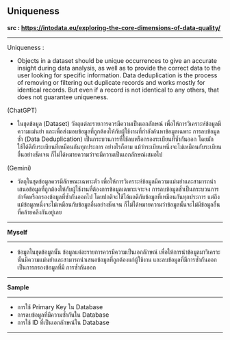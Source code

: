 **Uniqueness**
------------
**src : https://intodata.eu/exploring-the-core-dimensions-of-data-quality/**

------------

Uniqueness :
- Objects in a dataset should be unique occurrences to give an accurate insight during data analysis, as well as to provide the correct data to the user looking for specific information. Data deduplication is the process of removing or filtering out duplicate records and works mostly for identical records. But even if a record is not identical to any others, that does not guarantee uniqueness.

(ChatGPT)

- ในชุดข้อมูล (Dataset) วัตถุแต่ละรายการควรมีความเป็นเอกลักษณ์ เพื่อให้การวิเคราะห์ข้อมูลมีความแม่นยำ และเพื่อส่งมอบข้อมูลที่ถูกต้องให้กับผู้ใช้งานที่กำลังค้นหาข้อมูลเฉพาะ การลบข้อมูลซ้ำ (Data Deduplication) เป็นกระบวนการที่ใช้ลบหรือกรองระเบียนที่ซ้ำกันออก โดยมักใช้ได้ดีกับระเบียนที่เหมือนกันทุกประการ อย่างไรก็ตาม แม้ว่าระเบียนหนึ่งจะไม่เหมือนกับระเบียนอื่นอย่างชัดเจน ก็ไม่ได้หมายความว่าจะมีความเป็นเอกลักษณ์เสมอไป

(Gemini)

- วัตถุในชุดข้อมูลควรมีลักษณะเฉพาะตัว เพื่อให้การวิเคราะห์ข้อมูลมีความแม่นยำและสามารถนำเสนอข้อมูลที่ถูกต้องให้กับผู้ใช้งานที่ต้องการข้อมูลเฉพาะเจาะจง การลบข้อมูลซ้ำเป็นกระบวนการกำจัดหรือกรองข้อมูลที่ซ้ำกันออกไป โดยปกติจะใช้ได้ผลดีกับข้อมูลที่เหมือนกันทุกประการ แต่ถึงแม้ข้อมูลหนึ่งจะไม่เหมือนกับข้อมูลอื่นอย่างชัดเจน ก็ไม่ได้หมายความว่าข้อมูลนั้นจะไม่มีข้อมูลอื่นที่คล้ายคลึงกันอยู่เลย

------------

**Myself**

------------

- ข้อมูลในชุดข้อมูลนั้น ข้อมูลแต่ละรายการควรมีความเป็นเอกลักษณ์ เพื่อให้การนำข้อมูลมาวิเคราะนั้นมีความแม่นยำและสามารถนำเสนอข้อมูลที่ถูกต้องแก่ผู้ใช้งาน และลบข้อมูลที่มีการซ้ำกันออก เป็นการกรองข้อมูลที่มี
  การซ้ำกันออก

------------

**Sample**

------------

- การใช้ Primary Key ใน Database
- การลบข้อมูลที่มีความซ้ำกันใน Database
- การใช้ ID ที่เป็นเอกลักษณ์ใน Database

------------
